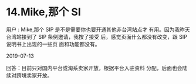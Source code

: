# 14.Mike,那个 SI

用户 : Mike,那个 SIP 是不是需要你也要开通其他非台湾站点才 有用。因为我昨天台湾站接到了 SIP 条例邀请，我按了接受 后，感觉页面什么都没有改变，跟 SIP 说明书上出现的一些页 面和功能都没有。

2019-07-13

回答：目前只对国内平台或淘系卖家开放，根据平台入驻资料 分配，后面也会陆续对跨境卖家开放。